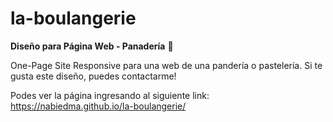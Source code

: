 # la-boulangerie
**Diseño para Página Web - Panadería** :bread:

One-Page Site Responsive para una web de una pandería o pastelería. Si te gusta este diseño, puedes contactarme!

Podes ver la página ingresando al siguiente link: https://nabiedma.github.io/la-boulangerie/
